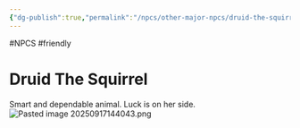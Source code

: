 ```yaml
---
{"dg-publish":true,"permalink":"/npcs/other-major-npcs/druid-the-squirrel/"}
---
```


#NPCS #friendly
# Druid The Squirrel

Smart and dependable animal. Luck is on her side.
![Pasted image 20250917144043.png](/img/user/npcs/images/Pasted%20image%2020250917144043.png)